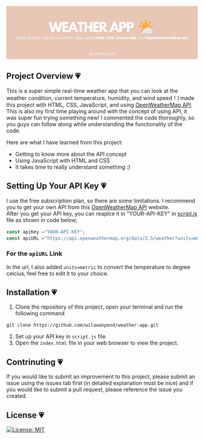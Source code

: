 <p align ="center">
    <img src="banner/Weather App.png">
</p>

## Project Overview 💗
This is a super simple real-time weather app that you can look at the weather condition, current temperature, humidity, and wind speed！I made this project with HTML, CSS, JavaScript, and using [OpenWeatherMap API](https://openweathermap.org/api). This is also my first time playing around with the concept of using API, it was super fun trying something new! I commented the code thoroughly, so you guys can follow along while understanding the functionality of the code.

Here are what I have learned from this project:  
* Getting to know more about the API concept
* Using JavaScript with HTML and CSS
* It takes time to really understand something :)

## Setting Up Your API Key 💗
I use the free subscription plan, so there are some limitations. I recommend you to get your own API from this [OpenWeatherMap API](https://openweathermap.org/api) website.  
After you get your API key, you can reaplce it in "YOUR-API-KEY" in [script.js](script.js) file as shown in code below;  
```JavaScript
const apiKey ="YOUR-API-KEY";
const apiURL ="https://api.openweathermap.org/data/2.5/weather?units=metric&q=";
```

### For the `apiURL` Link
In the url, I also added `units=metric` to convert the temperature to degree celcius, feel free to edit it to your choice.  

## Installation 💗
1. Clone the repository of this project, open your terminal and run the following command  
```
git clone https://github.com/wilawanpond/weather-app.git
```
2. Set up your API key in `script.js` file.
3. Open the `index.html` file in your web browser to view the project.

## Contrinuting 💗
If you would like to submit an improvement to this project, please submit an issue using the issues tab first (in detailed explanation must be nice) and if you would like to submit a pull request, please reference the issue you created.

## License 💗
[![License: MIT](https://img.shields.io/badge/License-MIT-yellow.svg)](https://opensource.org/licenses/MIT)
